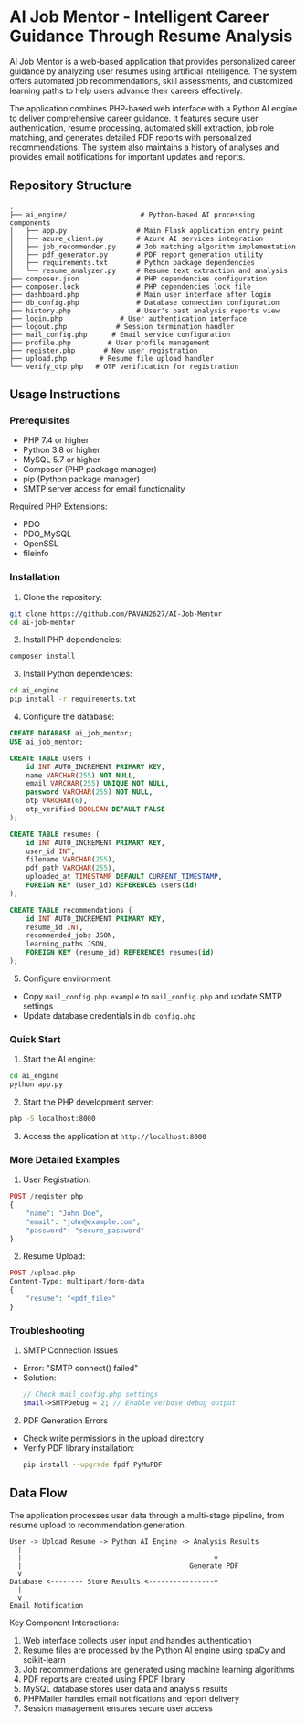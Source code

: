 # AI Job Mentor - Intelligent Career Guidance Through Resume Analysis

AI Job Mentor is a web-based application that provides personalized career guidance by analyzing user resumes using artificial intelligence. The system offers automated job recommendations, skill assessments, and customized learning paths to help users advance their careers effectively.

The application combines PHP-based web interface with a Python AI engine to deliver comprehensive career guidance. It features secure user authentication, resume processing, automated skill extraction, job role matching, and generates detailed PDF reports with personalized recommendations. The system also maintains a history of analyses and provides email notifications for important updates and reports.

## Repository Structure
```
.
├── ai_engine/                  # Python-based AI processing components
│   ├── app.py                 # Main Flask application entry point
│   ├── azure_client.py        # Azure AI services integration
│   ├── job_recommender.py     # Job matching algorithm implementation
│   ├── pdf_generator.py       # PDF report generation utility
│   ├── requirements.txt       # Python package dependencies
│   └── resume_analyzer.py     # Resume text extraction and analysis
├── composer.json              # PHP dependencies configuration
├── composer.lock              # PHP dependencies lock file
├── dashboard.php              # Main user interface after login
├── db_config.php              # Database connection configuration
├── history.php                # User's past analysis reports view
├── login.php              # User authentication interface
├── logout.php            # Session termination handler
├── mail_config.php      # Email service configuration
├── profile.php         # User profile management
├── register.php       # New user registration
├── upload.php        # Resume file upload handler
└── verify_otp.php   # OTP verification for registration
```

## Usage Instructions
### Prerequisites
- PHP 7.4 or higher
- Python 3.8 or higher
- MySQL 5.7 or higher
- Composer (PHP package manager)
- pip (Python package manager)
- SMTP server access for email functionality

Required PHP Extensions:
- PDO
- PDO_MySQL
- OpenSSL
- fileinfo

### Installation

1. Clone the repository:
```bash
git clone https://github.com/PAVAN2627/AI-Job-Mentor
cd ai-job-mentor
```

2. Install PHP dependencies:
```bash
composer install
```

3. Install Python dependencies:
```bash
cd ai_engine
pip install -r requirements.txt
```

4. Configure the database:
```sql
CREATE DATABASE ai_job_mentor;
USE ai_job_mentor;

CREATE TABLE users (
    id INT AUTO_INCREMENT PRIMARY KEY,
    name VARCHAR(255) NOT NULL,
    email VARCHAR(255) UNIQUE NOT NULL,
    password VARCHAR(255) NOT NULL,
    otp VARCHAR(6),
    otp_verified BOOLEAN DEFAULT FALSE
);

CREATE TABLE resumes (
    id INT AUTO_INCREMENT PRIMARY KEY,
    user_id INT,
    filename VARCHAR(255),
    pdf_path VARCHAR(255),
    uploaded_at TIMESTAMP DEFAULT CURRENT_TIMESTAMP,
    FOREIGN KEY (user_id) REFERENCES users(id)
);

CREATE TABLE recommendations (
    id INT AUTO_INCREMENT PRIMARY KEY,
    resume_id INT,
    recommended_jobs JSON,
    learning_paths JSON,
    FOREIGN KEY (resume_id) REFERENCES resumes(id)
);
```

5. Configure environment:
- Copy `mail_config.php.example` to `mail_config.php` and update SMTP settings
- Update database credentials in `db_config.php`

### Quick Start
1. Start the AI engine:
```bash
cd ai_engine
python app.py
```

2. Start the PHP development server:
```bash
php -S localhost:8000
```

3. Access the application at `http://localhost:8000`

### More Detailed Examples
1. User Registration:
```php
POST /register.php
{
    "name": "John Doe",
    "email": "john@example.com",
    "password": "secure_password"
}
```

2. Resume Upload:
```php
POST /upload.php
Content-Type: multipart/form-data
{
    "resume": "<pdf_file>"
}
```

### Troubleshooting
1. SMTP Connection Issues
- Error: "SMTP connect() failed"
- Solution: 
  ```php
  // Check mail_config.php settings
  $mail->SMTPDebug = 2; // Enable verbose debug output
  ```

2. PDF Generation Errors
- Check write permissions in the upload directory
- Verify PDF library installation:
  ```bash
  pip install --upgrade fpdf PyMuPDF
  ```

## Data Flow
The application processes user data through a multi-stage pipeline, from resume upload to recommendation generation.

```ascii
User -> Upload Resume -> Python AI Engine -> Analysis Results
  |                                               |
  |                                               v
  |                                         Generate PDF
  v                                               |
Database <-------- Store Results <----------------+
  |
  v
Email Notification
```

Key Component Interactions:
1. Web interface collects user input and handles authentication
2. Resume files are processed by the Python AI engine using spaCy and scikit-learn
3. Job recommendations are generated using machine learning algorithms
4. PDF reports are created using FPDF library
5. MySQL database stores user data and analysis results
6. PHPMailer handles email notifications and report delivery
7. Session management ensures secure user access
